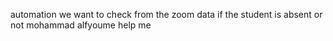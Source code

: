 automation 
we want to check from the zoom data if the student is absent or not
mohammad alfyoume help me 